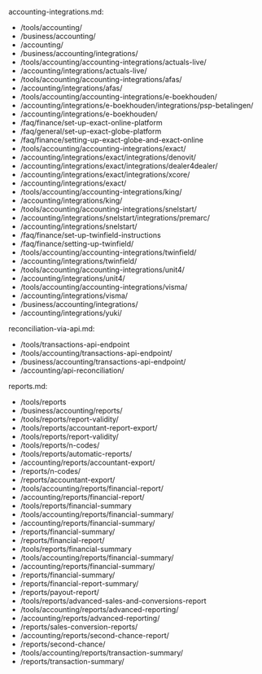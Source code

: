 accounting-integrations.md:
- /tools/accounting/
- /business/accounting/
- /accounting/
- /business/accounting/integrations/
- /tools/accounting/accounting-integrations/actuals-live/
- /accounting/integrations/actuals-live/
- /tools/accounting/accounting-integrations/afas/
- /accounting/integrations/afas/
- /tools/accounting/accounting-integrations/e-boekhouden/
- /accounting/integrations/e-boekhouden/integrations/psp-betalingen/
- /accounting/integrations/e-boekhouden/
- /faq/finance/set-up-exact-online-platform
- /faq/general/set-up-exact-globe-platform
- /faq/finance/setting-up-exact-globe-and-exact-online
- /tools/accounting/accounting-integrations/exact/
- /accounting/integrations/exact/integrations/denovit/
- /accounting/integrations/exact/integrations/dealer4dealer/
- /accounting/integrations/exact/integrations/xcore/
- /accounting/integrations/exact/
- /tools/accounting/accounting-integrations/king/
- /accounting/integrations/king/
- /tools/accounting/accounting-integrations/snelstart/
- /accounting/integrations/snelstart/integrations/premarc/
- /accounting/integrations/snelstart/
- /faq/finance/set-up-twinfield-instructions
- /faq/finance/setting-up-twinfield/
- /tools/accounting/accounting-integrations/twinfield/
- /accounting/integrations/twinfield/
- /tools/accounting/accounting-integrations/unit4/
- /accounting/integrations/unit4/
- /tools/accounting/accounting-integrations/visma/
- /accounting/integrations/visma/
- /business/accounting/integrations/
- /accounting/integrations/yuki/

reconciliation-via-api.md:
- /tools/transactions-api-endpoint
- /tools/accounting/transactions-api-endpoint/
- /business/accounting/transactions-api-endpoint/
- /accounting/api-reconciliation/

reports.md:
- /tools/reports
- /business/accounting/reports/
- /tools/reports/report-validity/
- /tools/reports/accountant-report-export/
- /tools/reports/report-validity/
- /tools/reports/n-codes/
- /tools/reports/automatic-reports/
- /accounting/reports/accountant-export/
- /reports/n-codes/
- /reports/accountant-export/
- /tools/accounting/reports/financial-report/
- /accounting/reports/financial-report/
- /tools/reports/financial-summary
- /tools/accounting/reports/financial-summary/
- /accounting/reports/financial-summary/
- /reports/financial-summary/
- /reports/financial-report/
- /tools/reports/financial-summary
- /tools/accounting/reports/financial-summary/
- /accounting/reports/financial-summary/
- /reports/financial-summary/
- /reports/financial-report-summary/
- /reports/payout-report/
- /tools/reports/advanced-sales-and-conversions-report
- /tools/accounting/reports/advanced-reporting/
- /accounting/reports/advanced-reporting/
- /reports/sales-conversion-reports/
- /accounting/reports/second-chance-report/
- /reports/second-chance/
- /tools/accounting/reports/transaction-summary/
- /reports/transaction-summary/